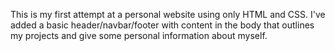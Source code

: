This is my first attempt at a personal website using only HTML and CSS. I've added a basic header/navbar/footer with content in the body that outlines my projects and give some personal information about myself. 
